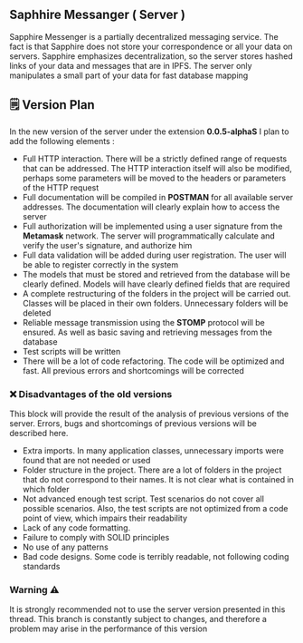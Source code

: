 ## Saphhire Messanger ( Server )

Sapphire Messenger is a partially decentralized messaging service. The fact is that Sapphire does not store your correspondence or all your data on servers. Sapphire emphasizes decentralization, so the server stores hashed links of your data and messages that are in IPFS. The server only manipulates a small part of your data for fast database mapping


## 🗒️ Version Plan 


In the new version of the server under the extension **0.0.5-alphaS** I plan to add the following elements : 

 - Full HTTP interaction. There will be a strictly defined range of requests that can be addressed. The HTTP interaction itself will also be modified, perhaps some parameters will be moved to the headers or parameters of the HTTP request
 - Full documentation will be compiled in **POSTMAN** for all available server addresses. The documentation will clearly explain how to access the server
- Full authorization will be implemented using a user signature from the **Metamask** network. The server will programmatically calculate and verify the user's signature, and authorize him
- Full data validation will be added during user registration. The user will be able to register correctly in the system
- The models that must be stored and retrieved from the database will be clearly defined. Models will have clearly defined fields that are required
- A complete restructuring of the folders in the project will be carried out. Classes will be placed in their own folders. Unnecessary folders will be deleted
- Reliable message transmission using the **STOMP** protocol will be ensured. As well as basic saving and retrieving messages from the database
- Test scripts will be written
- There will be a lot of code refactoring. The code will be optimized and fast. All previous errors and shortcomings will be corrected


### ❌  Disadvantages of the old versions

This block will provide the result of the analysis of previous versions of the server. Errors, bugs and shortcomings of previous versions will be described here.

- Extra imports. In many application classes, unnecessary imports were found that are not needed or used
- Folder structure in the project. There are a lot of folders in the project that do not correspond to their names. It is not clear what is contained in which folder
- Not advanced enough test script. Test scenarios do not cover all possible scenarios. Also, the test scripts are not optimized from a code point of view, which impairs their readability
- Lack of any code formatting.
- Failure to comply with SOLID principles
- No use of any patterns
- Bad code designs. Some code is terribly readable, not following coding standards



### Warning ⚠️

It is strongly recommended not to use the server version presented in this thread. This branch is constantly subject to changes, and therefore a problem may arise in the performance of this version



